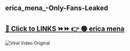 
 ## erica_mena_-Only-Fans-Leaked

# <h2><a href="https://clipsfans.com/erica_mena_&ref=git">🔗 Click to LINKS ⏩⏩ 👉 🟢 erica mena  </a></h2>

<a href="https://clipsfans.com/erica_mena_&ref=git" rel="nofollow" data-target="animated-image.originalLink"><img src="https://i.ibb.co.com/xMMVF88/686577567.gif" alt="Viral Video Original" style="max-width: 100%; display: inline-block;" data-target="animated-image.originalImage"></a>
